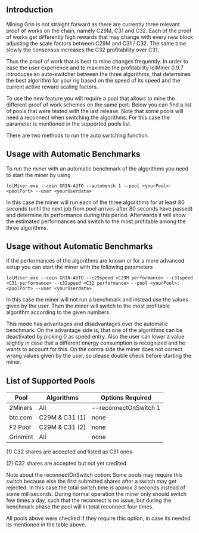 ## Introduction

Mining Grin is not straight forward as there are currently three relevant proof of works on the chain, namely C29M, C31 and C32. Each of the proof of works get differently high rewards that may change with every new block adjusting the scale factors between C29M and C31 / C32. The same time slowly the consensus increases the C32 profitability over C31. 

Thus the proof of work that is best to mine changes frequently. In order to ease the user experience and to maximize the profitability lolMiner 0.9.7 introduces an auto-switcher between the three algorithms, that determines the best algorithm for your rig based on the speed of its speed and the current active reward scaling factors. 

To use the new feature you will require a pool that allows to mine the different proof of work schemes on the same port. Below you can find a list of pools that were tested with the last release. Note that some pools will need a reconnect when switching the algorithms. For this case the parameter is mentioned in the supported pools list.

There are two methods to run the auto switching function.

## Usage with Automatic Benchmarks

To run the miner with an automatic benchmark of the algorithms you need to start the miner by using

`lolMiner.exe --coin GRIN-AUTO --autobench 1 --pool <yourPool>:<poolPort> --user <yourUserdata>`

In this case the miner will run each of the three algorithms for at least 80 seconds (until the next job from pool arrives after 80 seconds have passed) and determine its performance during this period. Afterwards it will show the estimated performances and switch to the most profitable among the three algorithms.

## Usage without Automatic Benchmarks

If the performances of the algorithms are known or for a more advanced setup you can start the miner with the following parameters 

`lolMiner.exe --coin GRIN-AUTO --c29speed <C29M performance> --c31speed <C31 performance> --c32speed <C32 performance> --pool <yourPool>:<poolPort> --user <yourUserdata>`

In this case the miner will not run a benchmark and instead use the values given by the user. Then the miner will switch to the most profitable algorithm according to the given numbers. 

This mode has advantages and disadvantages over the automatic benchmark. On the advantage side is, that one of the algorithms can be deactivated by picking 0 as speed entry. Also the user can lower a value slightly in case that a different energy consumption is recognized and he wants to account for this. On the contra side the miner does not correct wrong values given by the user, so please double check before starting the miner.

## List of Supported Pools

| Pool    |   Algorithms |      Options Required
--- | --- | ---
|2Miners  |      All     |  --reconnectOnSwitch 1
|btc.com  |  C29M & C31 (1) |           none
|F2 Pool  |  C29M & C31 (2) |           none
|Grinmint |      All     |           none

(1) C32 shares are accepted and listed as C31 ones

(2) C32 shares are accepted but not yet credited

Note about the reconnectOnSwitch option: Some pools may require this switch because else the first submitted shares after a switch may get rejected. In this case the total switch time is approx 3 seconds instead of some milliseconds. During normal operation the miner only should switch few times a day, such that the reconnect is no issue, but during the benchmark phase the pool will in total reconnect four times. 

All pools above were checked if they require this option, in case its needed its mentioned in the table above. 
